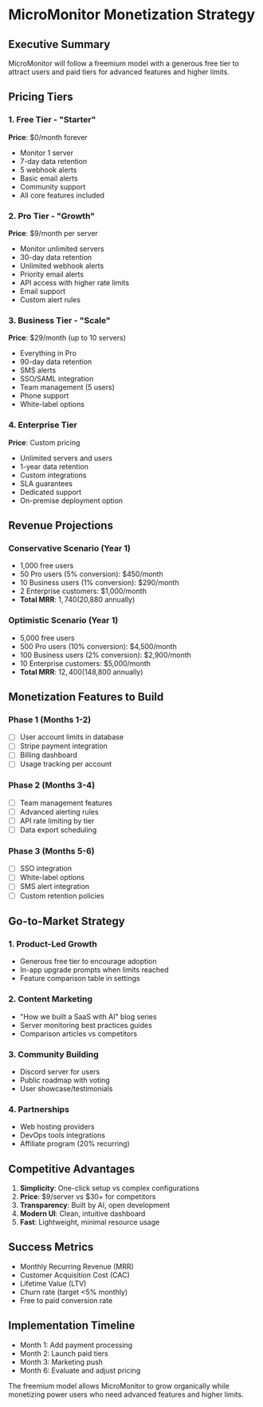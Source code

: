 # MicroMonitor Monetization Strategy

## Executive Summary
MicroMonitor will follow a freemium model with a generous free tier to attract users and paid tiers for advanced features and higher limits.

## Pricing Tiers

### 1. Free Tier - "Starter"
**Price**: $0/month forever
- Monitor 1 server
- 7-day data retention
- 5 webhook alerts
- Basic email alerts
- Community support
- All core features included

### 2. Pro Tier - "Growth" 
**Price**: $9/month per server
- Monitor unlimited servers
- 30-day data retention
- Unlimited webhook alerts
- Priority email alerts
- API access with higher rate limits
- Email support
- Custom alert rules

### 3. Business Tier - "Scale"
**Price**: $29/month (up to 10 servers)
- Everything in Pro
- 90-day data retention
- SMS alerts
- SSO/SAML integration
- Team management (5 users)
- Phone support
- White-label options

### 4. Enterprise Tier
**Price**: Custom pricing
- Unlimited servers and users
- 1-year data retention
- Custom integrations
- SLA guarantees
- Dedicated support
- On-premise deployment option

## Revenue Projections

### Conservative Scenario (Year 1)
- 1,000 free users
- 50 Pro users (5% conversion): $450/month
- 10 Business users (1% conversion): $290/month
- 2 Enterprise customers: $1,000/month
- **Total MRR**: $1,740 ($20,880 annually)

### Optimistic Scenario (Year 1)
- 5,000 free users
- 500 Pro users (10% conversion): $4,500/month
- 100 Business users (2% conversion): $2,900/month
- 10 Enterprise customers: $5,000/month
- **Total MRR**: $12,400 ($148,800 annually)

## Monetization Features to Build

### Phase 1 (Months 1-2)
- [ ] User account limits in database
- [ ] Stripe payment integration
- [ ] Billing dashboard
- [ ] Usage tracking per account

### Phase 2 (Months 3-4)
- [ ] Team management features
- [ ] Advanced alerting rules
- [ ] API rate limiting by tier
- [ ] Data export scheduling

### Phase 3 (Months 5-6)
- [ ] SSO integration
- [ ] White-label options
- [ ] SMS alert integration
- [ ] Custom retention policies

## Go-to-Market Strategy

### 1. Product-Led Growth
- Generous free tier to encourage adoption
- In-app upgrade prompts when limits reached
- Feature comparison table in settings

### 2. Content Marketing
- "How we built a SaaS with AI" blog series
- Server monitoring best practices guides
- Comparison articles vs competitors

### 3. Community Building
- Discord server for users
- Public roadmap with voting
- User showcase/testimonials

### 4. Partnerships
- Web hosting providers
- DevOps tools integrations
- Affiliate program (20% recurring)

## Competitive Advantages
1. **Simplicity**: One-click setup vs complex configurations
2. **Price**: $9/server vs $30+ for competitors
3. **Transparency**: Built by AI, open development
4. **Modern UI**: Clean, intuitive dashboard
5. **Fast**: Lightweight, minimal resource usage

## Success Metrics
- Monthly Recurring Revenue (MRR)
- Customer Acquisition Cost (CAC)
- Lifetime Value (LTV)
- Churn rate (target <5% monthly)
- Free to paid conversion rate

## Implementation Timeline
- Month 1: Add payment processing
- Month 2: Launch paid tiers
- Month 3: Marketing push
- Month 6: Evaluate and adjust pricing

The freemium model allows MicroMonitor to grow organically while monetizing power users who need advanced features and higher limits.